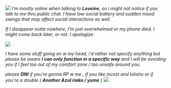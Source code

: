![](https://files.catbox.moe/sp3fbe.png)
_I'm mostly online when talking to **Loveine**, so i might not notice if you talk to me thru public chat. I have low social battery and sudden mood swings that may affect social interactions as well._

_If I disappear outta nowhere, I'm just overwhelmed or my phone died. I might come back later, or not. I apologize._

![](https://files.catbox.moe/n5ju0i.png)

_I have some stuff going on w my head, i'd rather not specify anything but please be aware **I can only function in a specific way** and I will be avoiding you if I feel too out of my comfort zone / too unsafe around you._

_please **DNI** if you're gonna RP w me , if you like incest and lolisho or if you're a double ( **Another Azul riako / yume** )_
![](https://files.catbox.moe/a5njpe.png)
<!--
**gloomiau/gloomiau** is a ✨ _special_ ✨ repository because its `README.md` (this file) appears on your GitHub profile.

Here are some ideas to get you started:

- 🔭 I’m currently working on ...
- 🌱 I’m currently learning ...
- 👯 I’m looking to collaborate on ...
- 🤔 I’m looking for help with ...
- 💬 Ask me about ...
- 📫 How to reach me: ...
- 😄 Pronouns: ...
- ⚡ Fun fact: ...
-->
